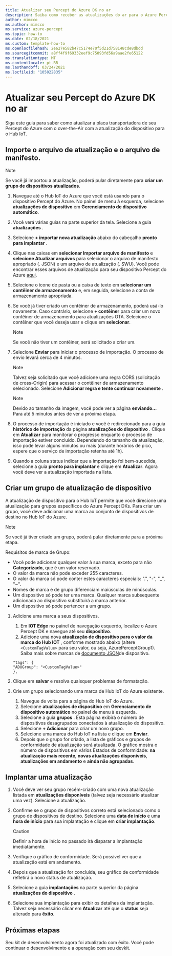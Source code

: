 ```yaml
---
title: Atualizar seu Percept do Azure DK no ar
description: Saiba como receber as atualizações do ar para o Azure Percept DK
author: mimcco
ms.author: mimcco
ms.service: azure-percept
ms.topic: how-to
ms.date: 02/18/2021
ms.custom: template-how-to
ms.openlocfilehash: 2e627e582b47c5174e70f5d21d758148cde8dbdd
ms.sourcegitcommit: a8ff4f9f69332eef9c75093fd56a9aae2fe65122
ms.translationtype: MT
ms.contentlocale: pt-BR
ms.lasthandoff: 03/24/2021
ms.locfileid: "105022835"
---
```

# <a name="update-your-azure-percept-dk-over-the-air"></a>Atualizar seu Percept do Azure DK no ar

Siga este guia para saber como atualizar a placa transportadora de seu Percept do Azure com o over-the-Air com a atualização do dispositivo para o Hub IoT.

## <a name="import-your-update-file-and-manifest-file"></a>Importe o arquivo de atualização e o arquivo de manifesto.

> [!NOTE]
> Se você já importou a atualização, poderá pular diretamente para **criar um grupo de dispositivos atualizados**.

1. Navegue até o Hub IoT do Azure que você está usando para o dispositivo Percept do Azure. No painel de menu à esquerda, selecione **atualizações de dispositivo** em **Gerenciamento de dispositivo automático**.
 
1. Você verá várias guias na parte superior da tela. Selecione a guia **atualizações** .
 
1. Selecione **+ importar nova atualização** abaixo do cabeçalho **pronto para implantar** .
 
1. Clique nas caixas em **selecionar Importar arquivo de manifesto** e **selecione Atualizar arquivos** para selecionar o arquivo de manifesto apropriado (. JSON) e um arquivo de atualização (. SWU). Você pode encontrar esses arquivos de atualização para seu dispositivo Percept do Azure [aqui](https://go.microsoft.com/fwlink/?linkid=2155625).
 
1. Selecione o ícone de pasta ou a caixa de texto em **selecionar um contêiner de armazenamento** e, em seguida, selecione a conta de armazenamento apropriada.
 
1. Se você já tiver criado um contêiner de armazenamento, poderá usá-lo novamente. Caso contrário, selecione **+ contêiner** para criar um novo contêiner de armazenamento para atualizações OTA. Selecione o contêiner que você deseja usar e clique em **selecionar**.
 
    >[!Note]
    >Se você não tiver um contêiner, será solicitado a criar um.
 
1. Selecione **Enviar** para iniciar o processo de importação. O processo de envio levará cerca de 4 minutos.
 
    >[!Note]
    >Talvez seja solicitado que você adicione uma regra CORS (solicitação de cross-Origin) para acessar o contêiner de armazenamento selecionado. Selecione **Adicionar regra e tente continuar novamente** .
 
    >[!Note]
    >Devido ao tamanho da imagem, você pode ver a página **enviando...** Para até 5 minutos antes de ver a próxima etapa.
    
1. O processo de importação é iniciado e você é redirecionado para a guia **histórico de importação** da página **atualizações do dispositivo** . Clique em **Atualizar** para monitorar o progresso enquanto o processo de importação estiver concluído. Dependendo do tamanho da atualização, isso pode levar alguns minutos ou mais (durante horários de pico, espere que o serviço de importação retenha até 1h).

1. Quando a coluna status indicar que a importação foi bem-sucedida, selecione a guia **pronto para implantar** e clique em **Atualizar**. Agora você deve ver a atualização importada na lista.
 
## <a name="create-a-device-update-group"></a>Criar um grupo de atualização de dispositivo
A atualização de dispositivo para o Hub IoT permite que você direcione uma atualização para grupos específicos do Azure Percept DKs. Para criar um grupo, você deve adicionar uma marca ao conjunto de dispositivos de destino no Hub IoT do Azure.

> [!NOTE]
> Se você já tiver criado um grupo, poderá pular diretamente para a próxima etapa.

Requisitos de marca de Grupo:
- Você pode adicionar qualquer valor à sua marca, exceto para não **Categorizado**, que é um valor reservado.
- O valor da marca não pode exceder 255 caracteres.
- O valor da marca só pode conter estes caracteres especiais: ".", "-", "_", "~".
- Nomes de marca e de grupo diferenciam maiúsculas de minúsculas.
- Um dispositivo só pode ter uma marca. Qualquer marca subsequente adicionada ao dispositivo substituirá a marca anterior.
- Um dispositivo só pode pertencer a um grupo.

1. Adicione uma marca a seus dispositivos.
    1. Em **IOT Edge** no painel de navegação esquerdo, localize o Azure Percept DK e navegue até seu **dispositivo**.
    1. Adicione uma nova **atualização de dispositivo para o valor da marca do Hub IOT** , conforme mostrado abaixo (altere ```<CustomTagValue>``` para seu valor, ou seja, AzurePerceptGroup1). Saiba mais sobre marcas de [documento JSON](../iot-hub/iot-hub-devguide-device-twins.md#device-twins)de dispositivo.

    ```
    "tags": {
    "ADUGroup": "<CustomTagValue>"
    },
    ```

 
1. Clique em **salvar** e resolva quaisquer problemas de formatação.
 
1. Crie um grupo selecionando uma marca de Hub IoT do Azure existente.
    1. Navegue de volta para a página do Hub IoT do Azure.
    1. Selecione **atualizações de dispositivo** em **Gerenciamento de dispositivo automático** no painel de menu à esquerda.
    1. Selecione a guia **grupos** . Esta página exibirá o número de dispositivos desagrupados conectados à atualização do dispositivo.
    1. Selecione **+ Adicionar** para criar um novo grupo.
    1. Selecione uma marca do Hub IoT na lista e clique em **Enviar**.
    1. Depois que o grupo for criado, a lista de gráficos e grupos de conformidade de atualização será atualizada. O gráfico mostra o número de dispositivos em vários Estados de conformidade: **na atualização mais recente**, **novas atualizações disponíveis**, **atualizações em andamento** e **ainda não agrupadas**.
 

## <a name="deploy-an-update"></a>Implantar uma atualização
1. Você deve ver seu grupo recém-criado com uma nova atualização listada em **atualizações disponíveis** (talvez seja necessário atualizar uma vez). Selecione a atualização.
 
1. Confirme se o grupo de dispositivos correto está selecionado como o grupo de dispositivos de destino. Selecione uma **data de início** e uma **hora de início** para sua implantação e clique em **criar implantação**. 

    >[!CAUTION]
    >Definir a hora de início no passado irá disparar a implantação imediatamente.
 
1. Verifique o gráfico de conformidade. Será possível ver que a atualização está em andamento.
 
1. Depois que a atualização for concluída, seu gráfico de conformidade refletirá o novo status de atualização.
 
1. Selecione a guia **implantações** na parte superior da página **atualizações do dispositivo** .
 
1. Selecione sua implantação para exibir os detalhes da implantação. Talvez seja necessário clicar em **Atualizar** até que o **status** seja alterado para **êxito**.

## <a name="next-steps"></a>Próximas etapas

Seu kit de desenvolvimento agora foi atualizado com êxito. Você pode continuar o desenvolvimento e a operação com seu devkit.